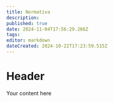 ```yaml
---
title: Normativa
description: 
published: true
date: 2024-11-04T17:56:29.266Z
tags: 
editor: markdown
dateCreated: 2024-10-22T17:23:59.515Z
---
```


# Header
Your content here